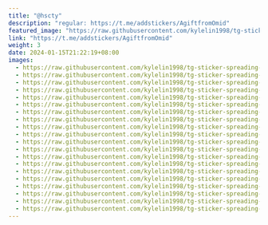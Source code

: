 ```yaml
---
title: "@hscty"
description: "regular: https://t.me/addstickers/AgiftfromOmid"
featured_image: "https://raw.githubusercontent.com/kylelin1998/tg-sticker-spreading-worldwide-images/main/img/bcfe4291-022e-4ad7-96a5-e870af2846f8.jpg"
link: "https://t.me/addstickers/AgiftfromOmid"
weight: 3
date: 2024-01-15T21:22:19+08:00
images:
  - https://raw.githubusercontent.com/kylelin1998/tg-sticker-spreading-worldwide-images/main/img/bcfe4291-022e-4ad7-96a5-e870af2846f8.jpg
  - https://raw.githubusercontent.com/kylelin1998/tg-sticker-spreading-worldwide-images/main/img/f58a59fa-73ac-4028-990d-59800053c3dd.jpg
  - https://raw.githubusercontent.com/kylelin1998/tg-sticker-spreading-worldwide-images/main/img/e1e03189-c3a7-4aa8-8766-e68536a2f0f3.jpg
  - https://raw.githubusercontent.com/kylelin1998/tg-sticker-spreading-worldwide-images/main/img/7a18439e-3b40-49d0-b4dc-c2bdaa4a0dad.jpg
  - https://raw.githubusercontent.com/kylelin1998/tg-sticker-spreading-worldwide-images/main/img/6a0f9381-e945-4930-9e07-260caacdcafd.jpg
  - https://raw.githubusercontent.com/kylelin1998/tg-sticker-spreading-worldwide-images/main/img/2cdbe989-a3bb-49b5-b5fa-e44407daa435.jpg
  - https://raw.githubusercontent.com/kylelin1998/tg-sticker-spreading-worldwide-images/main/img/ad23a0b9-49ea-4b28-a364-7c11db8a90b7.jpg
  - https://raw.githubusercontent.com/kylelin1998/tg-sticker-spreading-worldwide-images/main/img/b55a5c73-d3b3-449b-8a7a-d46fb4a7ad7f.jpg
  - https://raw.githubusercontent.com/kylelin1998/tg-sticker-spreading-worldwide-images/main/img/c2e49817-3478-4458-9677-5046dd406849.jpg
  - https://raw.githubusercontent.com/kylelin1998/tg-sticker-spreading-worldwide-images/main/img/bbb1062e-3d32-457e-943c-e5c9764780a5.jpg
  - https://raw.githubusercontent.com/kylelin1998/tg-sticker-spreading-worldwide-images/main/img/dd325da6-a378-4422-9fc9-8c65d96cfb96.jpg
  - https://raw.githubusercontent.com/kylelin1998/tg-sticker-spreading-worldwide-images/main/img/c658e21a-b776-4d94-a135-9f56c70a645c.jpg
  - https://raw.githubusercontent.com/kylelin1998/tg-sticker-spreading-worldwide-images/main/img/889a3560-7a5b-4072-9154-c825b54a8ddd.jpg
  - https://raw.githubusercontent.com/kylelin1998/tg-sticker-spreading-worldwide-images/main/img/d9bcd02b-2cc3-44b2-9bf8-a3219ec1c112.jpg
  - https://raw.githubusercontent.com/kylelin1998/tg-sticker-spreading-worldwide-images/main/img/1100f4e2-d4ff-437c-bee0-51fb195ad9a1.jpg
  - https://raw.githubusercontent.com/kylelin1998/tg-sticker-spreading-worldwide-images/main/img/5a12ec4f-8925-4bba-ac75-27955342707e.jpg
  - https://raw.githubusercontent.com/kylelin1998/tg-sticker-spreading-worldwide-images/main/img/618a9c7d-d198-4e65-935b-9c4c18501765.jpg
  - https://raw.githubusercontent.com/kylelin1998/tg-sticker-spreading-worldwide-images/main/img/45535294-42b1-467b-bf80-efd3361a6347.jpg
  - https://raw.githubusercontent.com/kylelin1998/tg-sticker-spreading-worldwide-images/main/img/36ec4f89-a4b3-4fec-a1df-8d9c98e9dd90.jpg
  - https://raw.githubusercontent.com/kylelin1998/tg-sticker-spreading-worldwide-images/main/img/aa4b9bec-6bbb-474c-86af-4bb60b6b13a5.jpg
---
```

